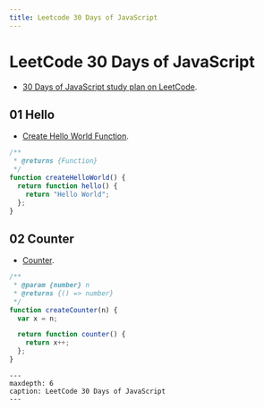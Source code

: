 ```yaml
---
title: Leetcode 30 Days of JavaScript
---
```


# LeetCode 30 Days of JavaScript 

- [30 Days of JavaScript study plan on LeetCode](https://leetcode.com/studyplan/30-days-of-javascript/).


## 01 Hello

- [Create Hello World Function](https://leetcode.com/problems/create-hello-world-function/description/?envType=study-plan-v2&envId=30-days-of-javascript).

```javascript
/**
 * @returns {Function}
 */
function createHelloWorld() {
  return function hello() {
    return "Hello World";
  };
}
```

## 02 Counter

- [Counter](https://leetcode.com/problems/counter/description/?envType=study-plan-v2&envId=30-days-of-javascript).

```javascript
/**
 * @param {number} n
 * @returns {() => number}
 */
function createCounter(n) {
  var x = n;

  return function counter() {
    return x++;
  };
}
```

```{toctree}
---
maxdepth: 6
caption: LeetCode 30 Days of JavaScript
---
```
